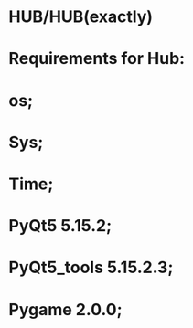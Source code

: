 # HUB/HUB(exactly)
# Requirements for Hub:
# os;
# Sys;
# Time;
# PyQt5 5.15.2;
# PyQt5_tools 5.15.2.3;
# Pygame 2.0.0;
